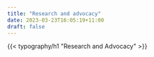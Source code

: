 ```yaml
---
title: "Research and advocacy"
date: 2023-03-23T16:05:19+11:00
draft: false
---
```


{{< typography/h1 "Research and Advocacy" >}}
